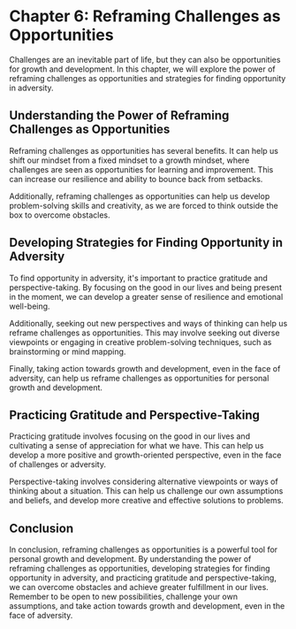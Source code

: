 Chapter 6: Reframing Challenges as Opportunities
================================================

Challenges are an inevitable part of life, but they can also be opportunities for growth and development. In this chapter, we will explore the power of reframing challenges as opportunities and strategies for finding opportunity in adversity.

Understanding the Power of Reframing Challenges as Opportunities
----------------------------------------------------------------

Reframing challenges as opportunities has several benefits. It can help us shift our mindset from a fixed mindset to a growth mindset, where challenges are seen as opportunities for learning and improvement. This can increase our resilience and ability to bounce back from setbacks.

Additionally, reframing challenges as opportunities can help us develop problem-solving skills and creativity, as we are forced to think outside the box to overcome obstacles.

Developing Strategies for Finding Opportunity in Adversity
----------------------------------------------------------

To find opportunity in adversity, it's important to practice gratitude and perspective-taking. By focusing on the good in our lives and being present in the moment, we can develop a greater sense of resilience and emotional well-being.

Additionally, seeking out new perspectives and ways of thinking can help us reframe challenges as opportunities. This may involve seeking out diverse viewpoints or engaging in creative problem-solving techniques, such as brainstorming or mind mapping.

Finally, taking action towards growth and development, even in the face of adversity, can help us reframe challenges as opportunities for personal growth and development.

Practicing Gratitude and Perspective-Taking
-------------------------------------------

Practicing gratitude involves focusing on the good in our lives and cultivating a sense of appreciation for what we have. This can help us develop a more positive and growth-oriented perspective, even in the face of challenges or adversity.

Perspective-taking involves considering alternative viewpoints or ways of thinking about a situation. This can help us challenge our own assumptions and beliefs, and develop more creative and effective solutions to problems.

Conclusion
----------

In conclusion, reframing challenges as opportunities is a powerful tool for personal growth and development. By understanding the power of reframing challenges as opportunities, developing strategies for finding opportunity in adversity, and practicing gratitude and perspective-taking, we can overcome obstacles and achieve greater fulfillment in our lives. Remember to be open to new possibilities, challenge your own assumptions, and take action towards growth and development, even in the face of adversity.
